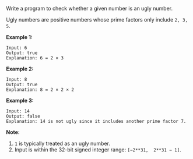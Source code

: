 Write a program to check whether a given number is an ugly number.

Ugly numbers are positive numbers whose prime factors only include `2, 3, 5`.

**Example 1:**
```
Input: 6
Output: true
Explanation: 6 = 2 × 3
```
**Example 2:**
```
Input: 8
Output: true
Explanation: 8 = 2 × 2 × 2
```
**Example 3:**
```
Input: 14
Output: false 
Explanation: 14 is not ugly since it includes another prime factor 7.
```
**Note:**  
1. `1` is typically treated as an ugly number.
2. Input is within the 32-bit signed integer range: `[−2**31,  2**31 − 1]`.
